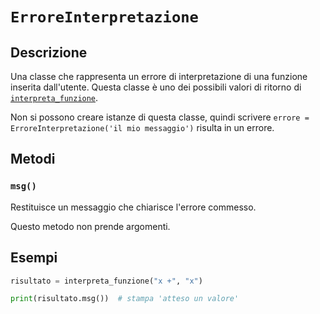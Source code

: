 # `ErroreInterpretazione`

## Descrizione

Una classe che rappresenta un errore di interpretazione di una funzione
inserita dall'utente. Questa classe è uno dei possibili valori di ritorno di
[`interpreta_funzione`](interpreta_funzione.md).

Non si possono creare istanze di questa classe, quindi scrivere
`errore = ErroreInterpretazione('il mio messaggio')` risulta in un errore.

## Metodi

### `msg()`

Restituisce un messaggio che chiarisce l'errore commesso.

Questo metodo non prende argomenti.

## Esempi

```python
risultato = interpreta_funzione("x +", "x")

print(risultato.msg())  # stampa 'atteso un valore'
```
